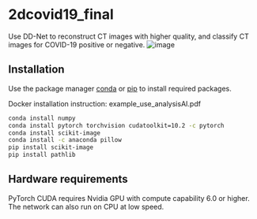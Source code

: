 # 2dcovid19_final

Use DD-Net to reconstruct CT images with higher quality, and classify CT images for COVID-19 positive or negative.
![image](https://user-images.githubusercontent.com/31482058/109349365-d5cc2580-7843-11eb-9d55-e6e529844635.png)



## Installation

Use the package manager [conda](https://docs.conda.io/en/latest/) or [pip](https://pip.pypa.io/en/stable/) to install required packages. 

Docker installation instruction: example_use_analysisAI.pdf

```bash
conda install numpy
conda install pytorch torchvision cudatoolkit=10.2 -c pytorch
conda install scikit-image
conda install -c anaconda pillow
pip install scikit-image
pip install pathlib
```
## Hardware requirements

PyTorch CUDA requires Nvidia GPU with compute capability 6.0 or higher. The network can also run on CPU at low speed.
